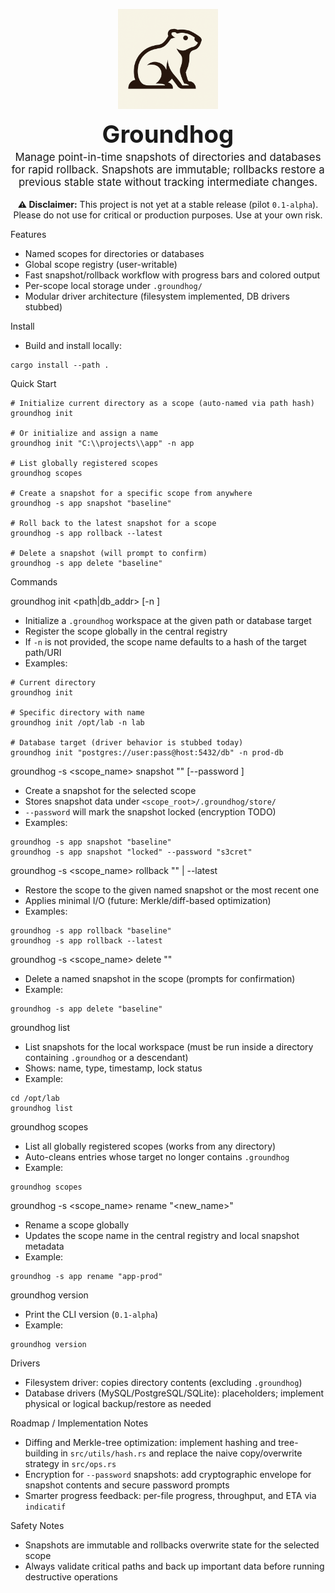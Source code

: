 <p align="center">
  <img src="Groundhog.png" alt="Groundhog logo" width="160" />
  <br/>
  <h1 align="center" style="margin: 0; padding: 0; font-size: 2.4rem;">Groundhog</h1>
  <p align="center" style="margin-top: 0.25rem; font-size: 1.05rem;">
    Manage point-in-time snapshots of directories and databases for rapid rollback.
    Snapshots are immutable; rollbacks restore a previous stable state without tracking intermediate changes.
  </p>
</p>

<p align="center">
  <strong>⚠️ Disclaimer:</strong> This project is not yet at a stable release (pilot <code>0.1-alpha</code>).<br/>
  Please do not use for critical or production purposes. Use at your own risk.
  
</p>

Features
- Named scopes for directories or databases
- Global scope registry (user-writable)
- Fast snapshot/rollback workflow with progress bars and colored output
- Per-scope local storage under `.groundhog/`
- Modular driver architecture (filesystem implemented, DB drivers stubbed)

Install
- Build and install locally:
```
cargo install --path .
```

Quick Start
```
# Initialize current directory as a scope (auto-named via path hash)
groundhog init

# Or initialize and assign a name
groundhog init "C:\\projects\\app" -n app

# List globally registered scopes
groundhog scopes

# Create a snapshot for a specific scope from anywhere
groundhog -s app snapshot "baseline"

# Roll back to the latest snapshot for a scope
groundhog -s app rollback --latest

# Delete a snapshot (will prompt to confirm)
groundhog -s app delete "baseline"
```

Commands

groundhog init <path|db_addr> [-n <name>]
- Initialize a `.groundhog` workspace at the given path or database target
- Register the scope globally in the central registry
- If `-n` is not provided, the scope name defaults to a hash of the target path/URI
- Examples:
```
# Current directory
groundhog init

# Specific directory with name
groundhog init /opt/lab -n lab

# Database target (driver behavior is stubbed today)
groundhog init "postgres://user:pass@host:5432/db" -n prod-db
```

groundhog -s <scope_name> snapshot "<name>" [--password <password>]
- Create a snapshot for the selected scope
- Stores snapshot data under `<scope_root>/.groundhog/store/`
- `--password` will mark the snapshot locked (encryption TODO)
- Examples:
```
groundhog -s app snapshot "baseline"
groundhog -s app snapshot "locked" --password "s3cret"
```

groundhog -s <scope_name> rollback "<name>" | --latest
- Restore the scope to the given named snapshot or the most recent one
- Applies minimal I/O (future: Merkle/diff-based optimization)
- Examples:
```
groundhog -s app rollback "baseline"
groundhog -s app rollback --latest
```

groundhog -s <scope_name> delete "<name>"
- Delete a named snapshot in the scope (prompts for confirmation)
- Example:
```
groundhog -s app delete "baseline"
```

groundhog list
- List snapshots for the local workspace (must be run inside a directory containing `.groundhog` or a descendant)
- Shows: name, type, timestamp, lock status
- Example:
```
cd /opt/lab
groundhog list
```

groundhog scopes
- List all globally registered scopes (works from any directory)
- Auto-cleans entries whose target no longer contains `.groundhog`
- Example:
```
groundhog scopes
```

groundhog -s <scope_name> rename "<new_name>"
- Rename a scope globally
- Updates the scope name in the central registry and local snapshot metadata
- Example:
```
groundhog -s app rename "app-prod"
```

groundhog version
- Print the CLI version (`0.1-alpha`)
- Example:
```
groundhog version
```

Drivers
- Filesystem driver: copies directory contents (excluding `.groundhog`)
- Database drivers (MySQL/PostgreSQL/SQLite): placeholders; implement physical or logical backup/restore as needed

Roadmap / Implementation Notes
- Diffing and Merkle-tree optimization: implement hashing and tree-building in `src/utils/hash.rs` and replace the naive copy/overwrite strategy in `src/ops.rs`
- Encryption for `--password` snapshots: add cryptographic envelope for snapshot contents and secure password prompts
- Smarter progress feedback: per-file progress, throughput, and ETA via `indicatif`

Safety Notes
- Snapshots are immutable and rollbacks overwrite state for the selected scope
- Always validate critical paths and back up important data before running destructive operations


